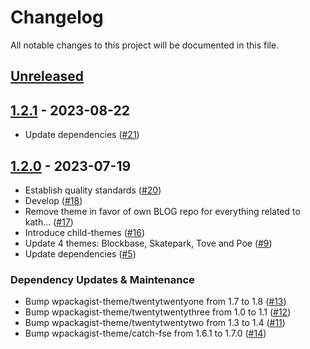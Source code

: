 # Changelog

All notable changes to this project will be documented in this file.

## [Unreleased](https://github.com/figuren-theater/ft-themes/compare/1.2.1...HEAD)

## [1.2.1](https://github.com/figuren-theater/ft-themes/compare/1.2.0...1.2.1) - 2023-08-22

- Update dependencies ([#21](https://github.com/figuren-theater/ft-themes/pull/21))

## [1.2.0](https://github.com/figuren-theater/ft-themes/compare/1.1.0...1.2.0) - 2023-07-19

- Establish quality standards ([#20](https://github.com/figuren-theater/ft-themes/pull/20))
- Develop ([#18](https://github.com/figuren-theater/ft-themes/pull/18))
- Remove theme in favor of own BLOG repo for everything related to kath… ([#17](https://github.com/figuren-theater/ft-themes/pull/17))
- Introduce child-themes ([#16](https://github.com/figuren-theater/ft-themes/pull/16))
- Update 4 themes: Blockbase, Skatepark, Tove and Poe ([#9](https://github.com/figuren-theater/ft-themes/pull/9))
- Update dependencies ([#5](https://github.com/figuren-theater/ft-themes/pull/5))

### Dependency Updates & Maintenance

- Bump wpackagist-theme/twentytwentyone from 1.7 to 1.8 ([#13](https://github.com/figuren-theater/ft-themes/pull/13))
- Bump wpackagist-theme/twentytwentythree from 1.0 to 1.1 ([#12](https://github.com/figuren-theater/ft-themes/pull/12))
- Bump wpackagist-theme/twentytwentytwo from 1.3 to 1.4 ([#11](https://github.com/figuren-theater/ft-themes/pull/11))
- Bump wpackagist-theme/catch-fse from 1.6.1 to 1.7.0 ([#14](https://github.com/figuren-theater/ft-themes/pull/14))
